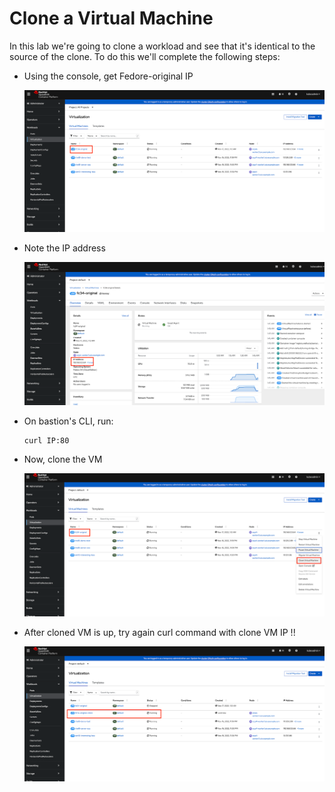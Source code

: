 # Clone a Virtual Machine

In this lab we're going to clone a workload and see that it's identical to the source of the clone. To do this we'll complete the following steps:

- Using the console, get Fedore-original IP

  ![This is an image](images/1.png)

- Note the IP address

  ![This is an image](images/2.png)

- On bastion's CLI, run:

  ```
  curl IP:80
  ```

- Now, clone the VM

  ![This is an image](images/3.png)

- After cloned VM is up, try again curl command with clone VM IP !!

  ![This is an image](images/4.png)
